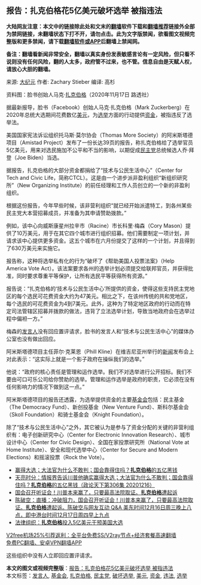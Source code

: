  <h2>报告：扎克伯格花5亿美元破坏选举 被指违法</h2> <p class="notice"><b>大陆网友注意：本文中的链接除此处和文末的<a href="https://github.com/bannedbook/fanqiang" >翻墙</a>软件下载和<a href="https://github.com/killgcd/justmysocks/blob/master/README.md">翻墙推荐</a>链接外全部为禁网链接，未翻墙状态下打不开，请勿点击。此为文字版禁闻，欲看图文视频完整版和更多禁闻，请下载<a href="https://github.com/bannedbook/fanqiang">翻墙软件或APP</a>后翻墙上禁闻网。</p><p>备注：翻墙看新闻非常安全，翻墙以真实身份发表敏感言论有一定风险，但只看不说则没有任何风险，翻的人太多，政府管不过来，也不管。信息自由是天赋人权，请放心大胆的翻墙。</b></p>  <div class="entry"> <p>来源:&nbsp;<span class='wp_keywordlink_affiliate'><a href="http://www.epochtimes.com/" title="大纪元" target="_blank">大纪元</a></span>                            作者:&nbsp;Zachary Stieber                       编译:&nbsp;高杉                                                 </p> <p>资料图：脸书创始人马克‧<a href="https://www.bannedbook.org/bnews/tag/%e6%89%8e%e5%85%8b%e4%bc%af%e6%a0%bc/" class="st_tag internal_tag" rel="tag" title="标签 扎克伯格 下的日志">扎克伯格</a>（2020年11月17日 路透社）</p> <p>据最新报导，脸书（Facebook）创始人马克‧扎克伯格（Mark Zuckerberg）在2020年总统大选期间花费数亿<a href="https://www.bannedbook.org/bnews/tag/%e7%be%8e%e5%85%83/" class="st_tag internal_tag" rel="tag" title="标签 美元 下的日志">美元</a>，为<a href="https://www.bannedbook.org/bnews/tag/%e9%80%89%e4%b8%be/" class="st_tag internal_tag" rel="tag" title="标签 选举 下的日志">选举</a>方面的行动提供<a href="https://www.bannedbook.org/bnews/tag/%E8%B5%84%E9%87%91/" class="st_tag internal_tag" rel="tag" title="标签 资金 下的日志">资金</a>，被指违反了选举法。</p>  <p>美国国家宪法诉讼组织托马斯‧莫尔协会（Thomas More Society）的阿米斯塔德项目（Amistad Project）发布了一份长达39页的报告，称扎克伯格给了选举官员5亿美元，用来对选民施加不公平和不当的影响，以期促成<a href="https://www.bannedbook.org/bnews/tag/%e6%b0%91%e4%b8%bb%e5%85%9a/" class="st_tag internal_tag" rel="tag" title="标签 民主党 下的日志">民主党</a>总统候选人乔‧拜登（Joe Biden）当选。</p> <p>据报告，扎克伯格的大部分资金都捐给了“技术与公民生活中心”（Center for Tech and Civic Life，简称CTCL）。这是由一个进步派非盈利组织“新组织研究所”（New Organizing Institute）的前任经理和工作人员创立的一个新的非盈利组织。</p> <p>根据这份报告，今年早些时候，该非营利组织“就已经开始派遣特工，到各州某些民主党大本营招募成员，并准备为其申请赞助拨款。”</p>  <p>例如，该中心向威斯康星州拉辛市（Racine）市长科里‧梅森（Cory Mason）提供了10万美元，用于在其它四个城市进行组织招募。他们需要制定一项计划，并请求该中心提供更多资金。这五个城市在六月份提交了这样的一个计划，并且得到了630万美元来实施它。</p> <p>报告称，这种将选举私有化的行为“破坏了《帮助美国人投票法案》（Help America Vote Act）。该法案要求各州的选举计划必须提交给联邦官员，并获得批准，同时要求尊重平等保护，让所有选民平等获得所有资源。”</p> <p>报告说：“扎克伯格的‘技术与公民生活中心’所提供的资金，使得这些支持民主党地区的每个选民可花费资金大约为47美元。相比之下，在该州传统的共和党地区，每个选民的可花费资金为4到7美元。此外，这种为了特定地区政府的行动而在特定司法管辖区招募并拨款的做法，违背了立法选举计划，导致当地政府会在选举过程中偏袒一方。”</p>  <p>梅森的<a href="https://www.bannedbook.org/bnews/tag/%E5%8F%91%E8%A8%80%E4%BA%BA/" class="st_tag internal_tag" rel="tag" title="标签 发言人 下的日志">发言人</a>没有回应置评请求，脸书的发言人和“技术与公民生活中心”的媒体办公室也没有做出回应。</p> <p>阿米斯塔德项目主任菲尔‧克莱恩（Phill Kline）在维吉尼亚州举行的<span class='wp_keywordlink_affiliate'><a href="https://www.bannedbook.org/" title="新闻">新闻</a></span>发布会上对此表示：“这实际上就是一个影子政府在操纵我们的选举。”</p> <p>他说：“政府的核心责任是管理和运作选举。我们不对选举进行公开招标。我们不要由可口可乐公司给你赞助的选举。管理和运作选举是政府的职责，它必须在没有任何影响力的情况下做到这一点。”</p>  <p>阿米斯塔德项目的报告还透露，为选举提供资金的主要<a href="https://www.bannedbook.org/bnews/tag/%E5%9F%BA%E9%87%91%E4%BC%9A/" class="st_tag internal_tag" rel="tag" title="标签 基金会 下的日志">基金会</a>包括：民主基金（The Democracy Fund）、新创投基金（New Venture Fund）、斯科尔基金会（Skoll Foundation）和骑士基金会（Knight Foundation）。</p> <p>除了“技术与公民生活中心”之外，其它被认为是参与了资金分配的关键的非营利组织有：电子创新研究中心（Center for Electronic Innovation Research）、城市设计中心（Center for Civic Design）、全国在家投票研究所（National Vote at Home Institute）、安全和现代选举中心（Center for Secure and Modern Elections）和摇滚投票（Rock the Vote）。</p> <ul class='op-related-articles' title='相关阅读'> <li><a href='https://www.bannedbook.org/bnews/taiwannews/20201217/1449532.html' target='_blank'>赢得大选；大法官为什么不敢判；国会靠得住吗？<b>扎克伯格</b>的五亿黑钱</a></li> <li><a href='https://www.bannedbook.org/bnews/cbnews/20201217/1449475.html' target='_blank'>天亮时分：情报界告诉川普他确实赢得大选；大法官为什么不敢判；国会靠得住吗？<b>扎克伯格</b>的五亿黑钱（政论天下第306集 20201216）</a></li> <li><a href='https://www.bannedbook.org/bnews/taiwannews/20201217/1449474.html' target='_blank'>国会召开听证会！川普本来赢了，只要最高法院取证。<b>扎克伯格</b>遭起诉</a></li> <li><a href='https://www.bannedbook.org/bnews/cbnews/20201217/1449416.html' target='_blank'>陈破空：直播：冲破阻力，国会召开听证会！川普本来赢了，只要最高法院取证。<b>扎克伯格</b>遭起诉。陈破空与网友互动 Q&amp;A 美东时间12月16日周三晚上八点，即中港台时间12月17日周四早上九点</a></li> <li><a href='https://www.bannedbook.org/bnews/comments/20201217/1449365.html' target='_blank'>法律组织：<b>扎克伯格</b>投入5亿美元干预美国大选</a></li> </ul> <p class="texttj"> <a href="https://www.bannedbook.org/forum23/topic22702.html" target="_blank">V2free机场25%引荐返利：全平台免费SS/V2ray节点+经济套餐高速翻墙</a><br/> <a href="https://github.com/bannedbook/fanqiang/wiki/%E7%A6%81%E9%97%BB%E7%BD%91%E5%AE%89%E5%8D%93%E7%BF%BB%E5%A2%99%E6%96%B0%E9%97%BBAPP" target="_blank">免费PC翻墙、安卓VPN翻墙APP</a></p><p>这些组织中没有人立即回应置评请求。</p><a name='sharetosocial'></a>       <div><b>本文的图文或视频完整版</b>：<a href='https://www.bannedbook.org/bnews/cbnews/20201217/1449561.html'>报告：扎克伯格花5亿美元破坏选举 被指违法</a></div>  </div><!--END ENTRY--> <div class="postfooter"> <div>本文标签：<a href="https://www.bannedbook.org/bnews/tag/%E5%8F%91%E8%A8%80%E4%BA%BA/" rel="tag">发言人</a>, <a href="https://www.bannedbook.org/bnews/tag/%E5%9F%BA%E9%87%91%E4%BC%9A/" rel="tag">基金会</a>, <a href="https://www.bannedbook.org/bnews/tag/%e6%89%8e%e5%85%8b%e4%bc%af%e6%a0%bc/" rel="tag">扎克伯格</a>, <a href="https://www.bannedbook.org/bnews/tag/%e6%b0%91%e4%b8%bb%e5%85%9a/" rel="tag">民主党</a>, <a href="https://www.bannedbook.org/bnews/tag/%E7%A0%B4%E5%9D%8F%E9%80%89%E4%B8%BE/" rel="tag">破坏选举</a>, <a href="https://www.bannedbook.org/bnews/tag/%e7%be%8e%e5%85%83/" rel="tag">美元</a>, <a href="https://www.bannedbook.org/bnews/tag/%E8%B5%84%E9%87%91/" rel="tag">资金</a>, <a href="https://www.bannedbook.org/bnews/tag/%e8%bf%9d%e6%b3%95/" rel="tag">违法</a>, <a href="https://www.bannedbook.org/bnews/tag/%e9%80%89%e4%b8%be/" rel="tag">选举</a></div>  </div><!--END POSTFOOTER--> 